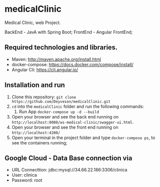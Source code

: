 # medicalClinic
Medical Clinic, web Project.

BackEnd - JavA with Spring Boot;
FrontEnd - Angular FrontEnd;

## Required technologies and libraries.
- Maven: http://maven.apache.org/install.html
- docker-compose: https://docs.docker.com/compose/install/
- Angular Cli: https://cli.angular.io/

## Installation and run
1. Clone this repository: `git clone https://github.com/Deyveson/medicalClinic.git`
2. `cd` into the `medicalClinic` folder and run the following commands:
    1. Run App `docker-compose up -d --build`
3. Open your browser and see the back end running on `http://localhost:8080/ws-medical-clinic/swagger-ui.html`.
4. Open your browser and see the front end running on `http://localhost:4200/`
5. Open your terminal in the project folder and type `docker-compose ps`, to see the containers running;

## Google Cloud - Data Base connection via 
- URL Connecttion: jdbc:mysql://34.66.22.186:3306/clinica
- User: clinica
- Password: root